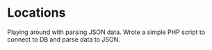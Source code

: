 # Locations

Playing around with parsing JSON data. Wrote a simple PHP script to connect to DB and parse data to JSON. 

